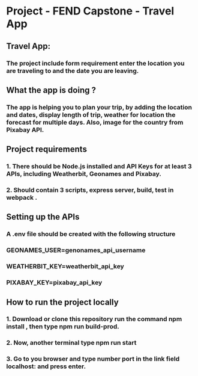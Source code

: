 # Project - FEND Capstone - Travel App
## Travel App:
### The project include form requirement enter the location you are traveling to and the date you are leaving.
## What the app is doing ?
### The app is helping you to plan your trip, by adding the location and dates, display length of trip, weather for location the forecast for multiple days. Also, image for the country from Pixabay API.
## Project requirements
### 1. There should be Node.js installed and API Keys for at least 3 APIs, including Weatherbit, Geonames and Pixabay.
### 2. Should contain 3 scripts, express server, build, test in webpack .
## Setting up the APIs
### A .env file should be created with the following structure
### GEONAMES_USER=genonames_api_username
### WEATHERBIT_KEY=weatherbit_api_key
### PIXABAY_KEY=pixabay_api_key
## How to run the project locally
### 1. Download or clone this repository run the command npm install , then type npm run build-prod.
### 2. Now, another terminal type npm run start
### 3. Go to you browser and type number port in the link field localhost: and press enter.
